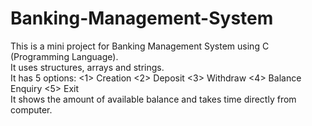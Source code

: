 # Banking-Management-System  
This is a mini project for Banking Management System using C (Programming Language).  
It uses structures, arrays and strings.  
It has 5 options: <1> Creation <2> Deposit <3> Withdraw <4> Balance Enquiry <5> Exit  
It shows the amount of available balance and takes time directly from computer.

